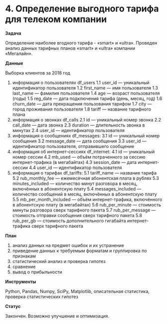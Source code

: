# 4. Определение выгодного тарифа для телеком компании

**Задача**

Определение наиболее вгодного тарифа - «smart» и «ultra». Проведен анализ данных тарифных планов «smart» и «ultra» компании «Мегалайн».

**Данные**

Выборка клиентов за 2018 год
1. информация о пользователях df_users
1.1 user_id — уникальный идентификатор пользователя
1.2 first_name — имя пользователя
1.3 last_name — фамилия пользователя
1.4 age — возраст пользователя (годы)
1.5 reg_date — дата подключения тарифа (день, месяц, год)
1.6 churn_date — дата прекращения пользования тарифом
1.7 city — город проживания пользователя
1.8 tariff — название тарифного плана
2. информация о звонках df_calls
2.1 id — уникальный номер звонка
2.2 call_date — дата звонка
2.3 duration — длительность звонка в минутах
2.4 user_id — идентификатор пользователя
3. информация о сообщениях df_messages:
3.1 id — уникальный номер сообщения
3.2 message_date — дата сообщения
3.3 user_id — идентификатор пользователя, отправившего сообщение
4. информация об интернет-сессиях df_internet:
4.1 id — уникальный номер сессии
4.2 mb_used — объём потраченного за сессию интернет-трафика (в мегабайтах)
4.3 session_date — дата интернет-сессии
4.4 user_id — идентификатор пользователя
5. информация о тарифах df_tariffs:
5.1 tariff_name — название тарифа
5.2 rub_monthly_fee — ежемесячная абонентская плата в рублях
5.3 minutes_included — количество минут разговора в месяц, включённых в абонентскую плату
5.4 messages_included — количество сообщений в месяц, включённых в абонентскую плату
5.5 mb_per_month_included — объём интернет-трафика, включённого в абонентскую плату (в мегабайтах)
5.6 rub_per_minute — стоимость минуты разговора сверх тарифного пакета
5.7 rub_per_message — стоимость отправки сообщения сверх тарифного пакета
5.8 rub_per_gb — стоимость дополнительного гигабайта интернет-трафика сверх тарифного пакета

**План**

1.	анализ данных на предмет ошибок и их устранение
2.	приведение данных к требуемым форматам и группировка по признакам
3.	статистический анализ и проверка гипотез
4.	сравнение
5.	вывод о прибыльности

**Инструменты**

Python, Pandas, Numpy, SciPy, Matplotlib, описательная статистика, проверка статистических гипотез

**Статус**

Закончен. Возможно улучшение и оптимизация.